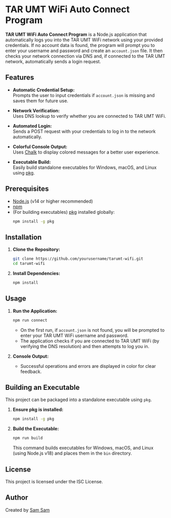 

# TAR UMT WiFi Auto Connect Program

**TAR UMT WiFi Auto Connect Program** is a Node.js application that automatically logs you into the TAR UMT WiFi network using your provided credentials. If no account data is found, the program will prompt you to enter your username and password and create an `account.json` file. It then checks your network connection via DNS and, if connected to the TAR UMT network, automatically sends a login request.

## Features

- **Automatic Credential Setup:**  
  Prompts the user to input credentials if `account.json` is missing and saves them for future use.

- **Network Verification:**  
  Uses DNS lookup to verify whether you are connected to TAR UMT WiFi.

- **Automated Login:**  
  Sends a POST request with your credentials to log in to the network automatically.

- **Colorful Console Output:**  
  Uses [Chalk](https://www.npmjs.com/package/chalk) to display colored messages for a better user experience.

- **Executable Build:**  
  Easily build standalone executables for Windows, macOS, and Linux using [pkg](https://github.com/vercel/pkg).

## Prerequisites

- [Node.js](https://nodejs.org/) (v14 or higher recommended)
- [npm](https://www.npmjs.com/)
- (For building executables) [pkg](https://www.npmjs.com/package/pkg) installed globally:
  ```bash
  npm install -g pkg
  ```

## Installation

1. **Clone the Repository:**
   ```bash
   git clone https://github.com/yourusername/tarumt-wifi.git
   cd tarumt-wifi
   ```

2. **Install Dependencies:**
   ```bash
   npm install
   ```

## Usage

1. **Run the Application:**
   ```bash
   npm run connect
   ```
   - On the first run, if `account.json` is not found, you will be prompted to enter your TAR UMT WiFi username and password.
   - The application checks if you are connected to TAR UMT WiFi (by verifying the DNS resolution) and then attempts to log you in.

2. **Console Output:**
   - Successful operations and errors are displayed in color for clear feedback.

## Building an Executable

This project can be packaged into a standalone executable using `pkg`.

1. **Ensure pkg is installed:**
   ```bash
   npm install -g pkg
   ```

2. **Build the Executable:**
   ```bash
   npm run build
   ```
   This command builds executables for Windows, macOS, and Linux (using Node.js v18) and places them in the `bin` directory.




## License
This project is licensed under the ISC License.

## Author
Created by [Sam Sam](https://www.samsam123.name.my)
